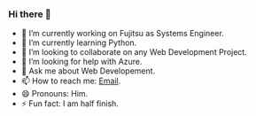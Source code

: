 ### Hi there 👋
- 🔭 I’m currently working on Fujitsu as Systems Engineer.
- 🌱 I’m currently learning Python.
- 👯 I’m looking to collaborate on any Web Development Project.
- 🤔 I’m looking for help with Azure.
- 💬 Ask me about Web Developement.
- 📫 How to reach me: [Email](mailto:jaymaryugo90@gmail.com).
- 😄 Pronouns: Him.
- ⚡ Fun fact: I am half finish.
